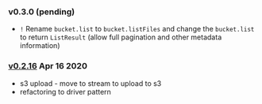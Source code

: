 
### v0.3.0 (pending)

- `!` Rename `bucket.list` to `bucket.listFiles` and change the `bucket.list` to return `ListResult` (allow full pagination and other metadata information)

### [v0.2.16](https://github.com/BriteSnow/node-cloud-bucket/compare/v0.2.15...v0.2.16) Apr 16 2020

- s3 upload - move to stream to upload to s3
- refactoring to driver pattern